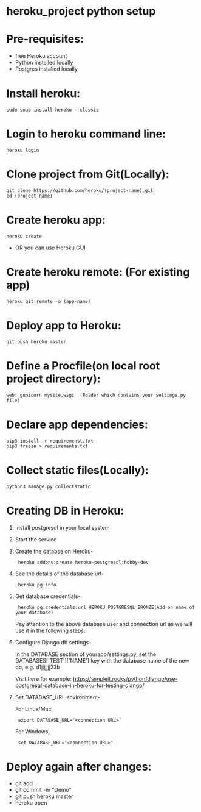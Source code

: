 # heroku_project python setup

# Pre-requisites:
- free Heroku account
- Python installed locally
- Postgres installed locally

# Install heroku:
	sudo snap install heroku --classic

# Login to heroku command line:
	heroku login

# Clone project from Git(Locally):
	git clone https://github.com/heroku/(project-name).git
	cd (project-name)

# Create heroku app:
	heroku create 
- OR you can use Heroku GUI

# Create heroku remote:     (For existing app)  
	heroku git:remote -a (app-name)

# Deploy app to Heroku:
	git push heroku master

# Define a Procfile(on local root project directory):
	web: gunicorn mysite.wsgi  (Folder which contains your settings.py file)

# Declare app dependencies:
	pip3 install -r requiremenst.txt
	pip3 freeze > requirements.txt

# Collect static files(Locally):
	python3 manage.py collectstatic

# Creating DB in Heroku:

1. Install postgresql in your local system

2. Start the service

3. Create the databse on Heroku-
	
		heroku addons:create heroku-postgresql:hobby-dev	

4. See the details of the database url-
		
		heroku pg:info

5. Get database credentials-

		heroku pg:credentials:url HEROKU_POSTGRESQL_BRONZE(Add-on name of your database)

	Pay attention to the above database user and connection url as we will use it in the following steps.

6. Configure Django db settings-	

	In the DATABASE section of yourapp/settings.py, set the DATABASES['TEST']['NAME'] key with the database name of the new db, e.g. d1jjjjjjj23b

	Visit here for example: https://simpleit.rocks/python/django/use-postgresql-database-in-heroku-for-testing-django/

7. Set DATABASE_URL environment-

	For Linux/Mac,
	
		export DATABASE_URL='<connection URL>'

	For Windows,
	
		set DATABASE_URL='<connection URL>'

# Deploy again after changes:
- git add .
- git commit -m "Demo"
- git push heroku master
- heroku open